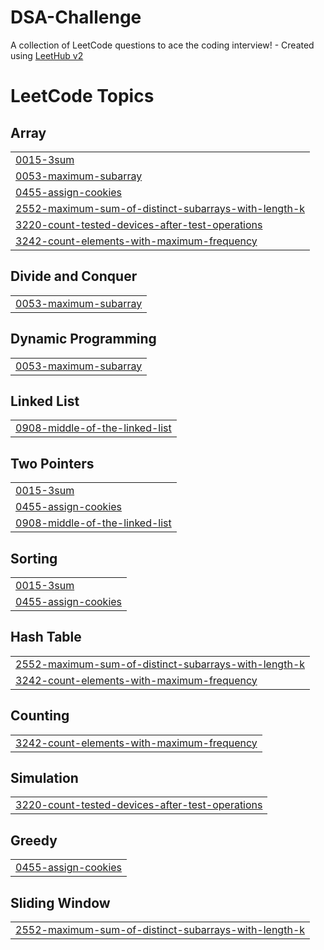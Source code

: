 # DSA-Challenge
A collection of LeetCode questions to ace the coding interview! - Created using [LeetHub v2](https://github.com/arunbhardwaj/LeetHub-2.0)

<!---LeetCode Topics Start-->
# LeetCode Topics
## Array
|  |
| ------- |
| [0015-3sum](https://github.com/bhatiatanish225/DSA-Challenge/tree/master/0015-3sum) |
| [0053-maximum-subarray](https://github.com/bhatiatanish225/DSA-Challenge/tree/master/0053-maximum-subarray) |
| [0455-assign-cookies](https://github.com/bhatiatanish225/DSA-Challenge/tree/master/0455-assign-cookies) |
| [2552-maximum-sum-of-distinct-subarrays-with-length-k](https://github.com/bhatiatanish225/DSA-Challenge/tree/master/2552-maximum-sum-of-distinct-subarrays-with-length-k) |
| [3220-count-tested-devices-after-test-operations](https://github.com/bhatiatanish225/DSA-Challenge/tree/master/3220-count-tested-devices-after-test-operations) |
| [3242-count-elements-with-maximum-frequency](https://github.com/bhatiatanish225/DSA-Challenge/tree/master/3242-count-elements-with-maximum-frequency) |
## Divide and Conquer
|  |
| ------- |
| [0053-maximum-subarray](https://github.com/bhatiatanish225/DSA-Challenge/tree/master/0053-maximum-subarray) |
## Dynamic Programming
|  |
| ------- |
| [0053-maximum-subarray](https://github.com/bhatiatanish225/DSA-Challenge/tree/master/0053-maximum-subarray) |
## Linked List
|  |
| ------- |
| [0908-middle-of-the-linked-list](https://github.com/bhatiatanish225/DSA-Challenge/tree/master/0908-middle-of-the-linked-list) |
## Two Pointers
|  |
| ------- |
| [0015-3sum](https://github.com/bhatiatanish225/DSA-Challenge/tree/master/0015-3sum) |
| [0455-assign-cookies](https://github.com/bhatiatanish225/DSA-Challenge/tree/master/0455-assign-cookies) |
| [0908-middle-of-the-linked-list](https://github.com/bhatiatanish225/DSA-Challenge/tree/master/0908-middle-of-the-linked-list) |
## Sorting
|  |
| ------- |
| [0015-3sum](https://github.com/bhatiatanish225/DSA-Challenge/tree/master/0015-3sum) |
| [0455-assign-cookies](https://github.com/bhatiatanish225/DSA-Challenge/tree/master/0455-assign-cookies) |
## Hash Table
|  |
| ------- |
| [2552-maximum-sum-of-distinct-subarrays-with-length-k](https://github.com/bhatiatanish225/DSA-Challenge/tree/master/2552-maximum-sum-of-distinct-subarrays-with-length-k) |
| [3242-count-elements-with-maximum-frequency](https://github.com/bhatiatanish225/DSA-Challenge/tree/master/3242-count-elements-with-maximum-frequency) |
## Counting
|  |
| ------- |
| [3242-count-elements-with-maximum-frequency](https://github.com/bhatiatanish225/DSA-Challenge/tree/master/3242-count-elements-with-maximum-frequency) |
## Simulation
|  |
| ------- |
| [3220-count-tested-devices-after-test-operations](https://github.com/bhatiatanish225/DSA-Challenge/tree/master/3220-count-tested-devices-after-test-operations) |
## Greedy
|  |
| ------- |
| [0455-assign-cookies](https://github.com/bhatiatanish225/DSA-Challenge/tree/master/0455-assign-cookies) |
## Sliding Window
|  |
| ------- |
| [2552-maximum-sum-of-distinct-subarrays-with-length-k](https://github.com/bhatiatanish225/DSA-Challenge/tree/master/2552-maximum-sum-of-distinct-subarrays-with-length-k) |
<!---LeetCode Topics End-->